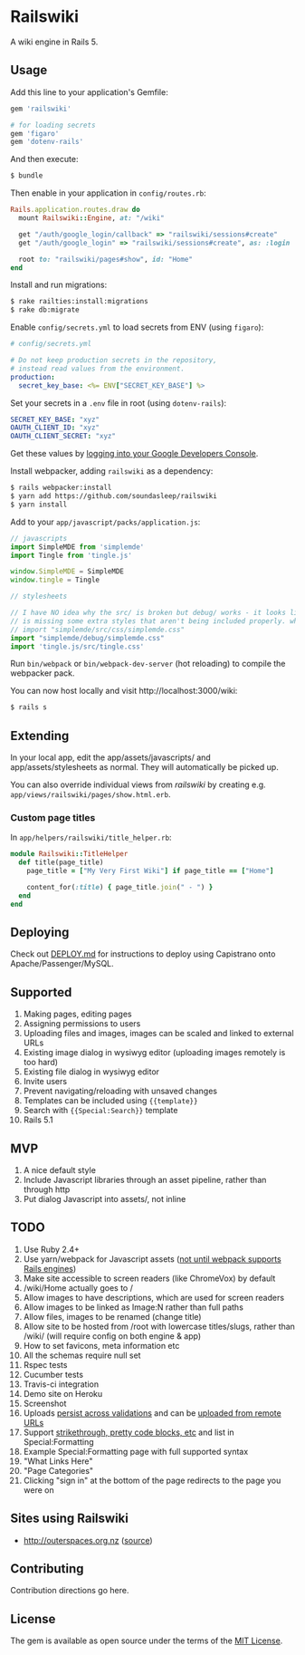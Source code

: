 # Railswiki
A wiki engine in Rails 5.

## Usage

Add this line to your application's Gemfile:

```ruby
gem 'railswiki'

# for loading secrets
gem 'figaro'
gem 'dotenv-rails'
```

And then execute:
```bash
$ bundle
```

Then enable in your application in `config/routes.rb`:
```ruby
Rails.application.routes.draw do
  mount Railswiki::Engine, at: "/wiki"

  get "/auth/google_login/callback" => "railswiki/sessions#create"
  get "/auth/google_login" => "railswiki/sessions#create", as: :login

  root to: "railswiki/pages#show", id: "Home"
end
```

Install and run migrations:

```bash
$ rake railties:install:migrations
$ rake db:migrate
```

Enable `config/secrets.yml` to load secrets from ENV (using `figaro`):

```yaml
# config/secrets.yml

# Do not keep production secrets in the repository,
# instead read values from the environment.
production:
  secret_key_base: <%= ENV["SECRET_KEY_BASE"] %>
```

Set your secrets in a `.env` file in root (using `dotenv-rails`):

```yaml
SECRET_KEY_BASE: "xyz"
OAUTH_CLIENT_ID: "xyz"
OAUTH_CLIENT_SECRET: "xyz"
```

Get these values by [logging into your Google Developers Console](http://www.jevon.org/wiki/Google_OAuth2_with_Ruby_on_Rails).

Install webpacker, adding `railswiki` as a dependency:

```bash
$ rails webpacker:install
$ yarn add https://github.com/soundasleep/railswiki
$ yarn install
```

Add to your `app/javascript/packs/application.js`:

```js
// javascripts
import SimpleMDE from 'simplemde'
import Tingle from 'tingle.js'

window.SimpleMDE = SimpleMDE
window.tingle = Tingle

// stylesheets

// I have NO idea why the src/ is broken but debug/ works - it looks like src/
// is missing some extra styles that aren't being included properly. who knows.
// import "simplemde/src/css/simplemde.css"
import "simplemde/debug/simplemde.css"
import 'tingle.js/src/tingle.css'
```

Run `bin/webpack` or `bin/webpack-dev-server` (hot reloading) to compile the webpacker pack.

You can now host locally and visit http://localhost:3000/wiki:

```bash
$ rails s
```

## Extending

In your local app, edit the app/assets/javascripts/ and app/assets/stylesheets as normal.
They will automatically be picked up.

You can also override individual views from _railswiki_ by creating e.g. `app/views/railswiki/pages/show.html.erb`.

### Custom page titles

In `app/helpers/railswiki/title_helper.rb`:

```ruby
module Railswiki::TitleHelper
  def title(page_title)
    page_title = ["My Very First Wiki"] if page_title == ["Home"]

    content_for(:title) { page_title.join(" - ") }
  end
end
```

## Deploying

Check out [DEPLOY.md](DEPLOY.md) for instructions to deploy using Capistrano onto Apache/Passenger/MySQL.

## Supported

1. Making pages, editing pages
1. Assigning permissions to users
1. Uploading files and images, images can be scaled and linked to external URLs
1. Existing image dialog in wysiwyg editor (uploading images remotely is too hard)
1. Existing file dialog in wysiwyg editor
1. Invite users
1. Prevent navigating/reloading with unsaved changes
1. Templates can be included using `{{template}}`
1. Search with `{{Special:Search}}` template
1. Rails 5.1

## MVP

1. A nice default style
1. Include Javascript libraries through an asset pipeline, rather than through http
1. Put dialog Javascript into assets/, not inline

## TODO

1. Use Ruby 2.4+
1. Use yarn/webpack for Javascript assets ([not until webpack supports Rails engines](https://github.com/rails/webpacker/issues/348))
1. Make site accessible to screen readers (like ChromeVox) by default
1. /wiki/Home actually goes to /
1. Allow images to have descriptions, which are used for screen readers
1. Allow images to be linked as Image:N rather than full paths
1. Allow files, images to be renamed (change title)
1. Allow site to be hosted from /root with lowercase titles/slugs, rather than /wiki/ (will require config on both engine & app)
1. How to set favicons, meta information etc
1. All the schemas require null set
1. Rspec tests
2. Cucumber tests
3. Travis-ci integration
4. Demo site on Heroku
5. Screenshot
1. Uploads [persist across validations](https://github.com/carrierwaveuploader/carrierwave#making-uploads-work-across-form-redisplays) and can be [uploaded from remote URLs](https://github.com/carrierwaveuploader/carrierwave#uploading-files-from-a-remote-location)
1. Support [strikethrough, pretty code blocks, etc](https://github.com/vmg/redcarpet) and list in Special:Formatting
1. Example Special:Formatting page with full supported syntax
1. "What Links Here"
1. "Page Categories"
1. Clicking "sign in" at the bottom of the page redirects to the page you were on

## Sites using Railswiki

* http://outerspaces.org.nz ([source](https://github.com/soundasleep/outerspaces))

## Contributing

Contribution directions go here.

## License

The gem is available as open source under the terms of the [MIT License](http://opensource.org/licenses/MIT).
